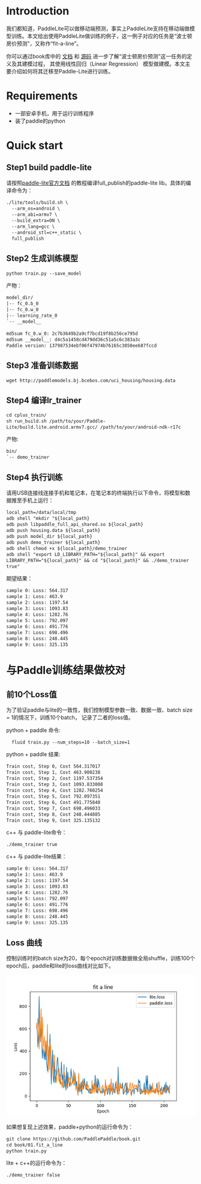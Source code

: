 
# Introduction
  我们都知道，PaddleLite可以做移动端预测，事实上PaddleLite支持在移动端做模型训练。本文给出使用PaddleLite做训练的例子，这一例子对应的任务是“波士顿房价预测”，又称作“fit-a-line”。
  
  你可以通过book库中的
[文档](https://paddlepaddle.org.cn/documentation/docs/zh/user_guides/simple_case/fit_a_line/README.cn.html)
和
[源码](https://github.com/PaddlePaddle/book/tree/develop/01.fit_a_line)
进一步了解“波士顿房价预测”这一任务的定义及其建模过程，
其使用线性回归（Linear Regression）
模型做建模。本文主要介绍如何将其迁移至Paddle-Lite进行训练。

# Requirements

- 一部安卓手机，用于运行训练程序
- 装了paddle的python

# Quick start

## Step1 build paddle-lite

请按照[paddle-lite官方文档](https://paddle-lite.readthedocs.io/zh/latest/user_guides/source_compile.html#paddlelite) 的教程编译full_publish的paddle-lite lib。具体的编译命令为：

```shell
./lite/tools/build.sh \
  --arm_os=android \
  --arm_abi=armv7 \
  --build_extra=ON \
  --arm_lang=gcc \
  --android_stl=c++_static \
  full_publish
```

## Step2 生成训练模型

```shell
python train.py --save_model
```

产物：

```shell
model_dir/
|-- fc_0.b_0
|-- fc_0.w_0
|-- learning_rate_0
`-- __model__

md5sum fc_0.w_0: 2c7b3649b2a9cf7bcd19f8b256ce795d
md5sum __model__: d4c5a1458cd479dd36c51a5c6c383a3c
Paddle version: 137987534ebf06f47974b76165c3050ee687fccd
```

## Step3 准备训练数据

```shell
wget http://paddlemodels.bj.bcebos.com/uci_housing/housing.data
```

## Step4 编译lr_trainer

```shell
cd cplus_train/
sh run_build.sh /path/to/your/Paddle-Lite/build.lite.android.armv7.gcc/ /path/to/your/android-ndk-r17c
```

产物:
```shell
bin/
`-- demo_trainer
```

## Step4 执行训练

请用USB连接线连接手机和笔记本，在笔记本的终端执行以下命令，将模型和数据推至手机上运行：

```
local_path=/data/local/tmp
adb shell "mkdir "${local_path}
adb push libpaddle_full_api_shared.so ${local_path}
adb push housing.data ${local_path}
adb push model_dir ${local_path}
adb push demo_trainer ${local_path}
adb shell chmod +x ${local_path}/demo_trainer
adb shell "export LD_LIBRARY_PATH="${local_path}" && export LIBRARY_PATH="${local_path}" && cd "${local_path}" && ./demo_trainer true"
```

期望结果：

```
sample 0: Loss: 564.317
sample 1: Loss: 463.9
sample 2: Loss: 1197.54
sample 3: Loss: 1093.83
sample 4: Loss: 1282.76
sample 5: Loss: 792.097
sample 6: Loss: 491.776
sample 7: Loss: 698.496
sample 8: Loss: 248.445
sample 9: Loss: 325.135
```

# 与Paddle训练结果做校对

## 前10个Loss值

为了验证paddle与lite的一致性，我们控制模型参数一致、数据一致、batch size = 1的情况下，训练10个batch， 记录了二者的loss值。

python + paddle 命令:

```shell
  fluid train.py --num_steps=10 --batch_size=1
```

python + paddle 结果:

```shell
Train cost, Step 0, Cost 564.317017
Train cost, Step 1, Cost 463.900238
Train cost, Step 2, Cost 1197.537354
Train cost, Step 3, Cost 1093.833008
Train cost, Step 4, Cost 1282.760254
Train cost, Step 5, Cost 792.097351
Train cost, Step 6, Cost 491.775848
Train cost, Step 7, Cost 698.496033
Train cost, Step 8, Cost 248.444885
Train cost, Step 9, Cost 325.135132
```

c++ 与 paddle-lite命令：
```
./demo_trainer true
```

c++ 与 paddle-lite结果：
```
sample 0: Loss: 564.317
sample 1: Loss: 463.9
sample 2: Loss: 1197.54
sample 3: Loss: 1093.83
sample 4: Loss: 1282.76
sample 5: Loss: 792.097
sample 6: Loss: 491.776
sample 7: Loss: 698.496
sample 8: Loss: 248.445
sample 9: Loss: 325.135
```

## Loss 曲线

控制训练时的batch size为20，每个epoch对训练数据做全局shuffle，训练100个epoch后，paddle和lite的loss曲线对比如下。

![lr_loss](image/lr_loss.png)

如果想复现上述效果，paddle+python的运行命令为：

```
git clone https://github.com/PaddlePaddle/book.git
cd book/01.fit_a_line
python train.py
```

lite + c++的运行命令为：
```
./demo_trainer false
```
